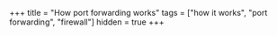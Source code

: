 +++
title = "How port forwarding works"
tags = ["how it works", "port forwarding", "firewall"]
hidden = true
+++

